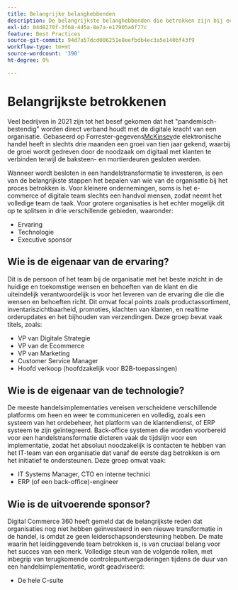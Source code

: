 ```yaml
---
title: Belangrijke belanghebbenden
description: De belangrijkste belanghebbenden die betrokken zijn bij een Adobe Commerce-implementatie en die verschillende aspecten van het project in handen hebben, beoordelen.
exl-id: 04d8270f-3f68-445a-8e7a-e17905a6f77c
feature: Best Practices
source-git-commit: 94d7a57dcd006251e8eefbdb4ec3a5e140bf43f9
workflow-type: tm+mt
source-wordcount: '390'
ht-degree: 0%

---
```


# Belangrijkste betrokkenen

Veel bedrijven in 2021 zijn tot het besef gekomen dat het &quot;pandemisch-bestendig&quot; worden direct verband houdt met de digitale kracht van een organisatie. Gebaseerd op Forrester-gegevens[McKinsey](https://www.mckinsey.com/business-functions/strategy-and-corporate-finance/our-insights/five-fifty-the-quickening)de elektronische handel heeft in slechts drie maanden een groei van tien jaar gekend, waarbij de groei wordt gedreven door de noodzaak om digitaal met klanten te verbinden terwijl de baksteen- en mortierdeuren gesloten werden.

Wanneer wordt besloten in een handelstransformatie te investeren, is een van de belangrijkste stappen het bepalen van wie van de organisatie bij het proces betrokken is. Voor kleinere ondernemingen, soms is het e-commerce of digitale team slechts een handvol mensen, zodat neemt het volledige team de taak. Voor grotere organisaties is het echter mogelijk dit op te splitsen in drie verschillende gebieden, waaronder:

- Ervaring
- Technologie
- Executive sponsor

## Wie is de eigenaar van de ervaring?

Dit is de persoon of het team bij de organisatie met het beste inzicht in de huidige en toekomstige wensen en behoeften van de klant en die uiteindelijk verantwoordelijk is voor het leveren van de ervaring die die die wensen en behoeften richt. Dit omvat focal points zoals productassortiment, inventariszichtbaarheid, promoties, klachten van klanten, en realtime orderupdates en het bijhouden van verzendingen. Deze groep bevat vaak titels, zoals:

- VP van Digitale Strategie
- VP van de Ecommerce
- VP van Marketing
- Customer Service Manager
- Hoofd verkoop (hoofdzakelijk voor B2B-toepassingen)

## Wie is de eigenaar van de technologie?

De meeste handelsimplementaties vereisen verscheidene verschillende platforms om heen en weer te communiceren en volledig, zoals een systeem van het ordebeheer, het platform van de klantendienst, of ERP systeem te zijn geïntegreerd. Back-office systemen die worden voorbereid voor een handelstransformatie dicteren vaak de tijdslijn voor een implementatie, zodat het absoluut noodzakelijk is contacten te hebben van het IT-team van een organisatie dat vanaf de eerste dag betrokken is om het initiatief te ondersteunen. Deze groep omvat vaak:

- IT Systems Manager, CTO en interne technici
- ERP (of een back-office)-engineer

## Wie is de uitvoerende sponsor?

Digital Commerce 360 heeft gemeld dat de belangrijkste reden dat organisaties nog niet hebben geïnvesteerd in een nieuwe transformatie in de handel, is omdat ze geen leiderschapsondersteuning hebben. De mate waarin het leidinggevende team betrokken is, is van cruciaal belang voor het succes van een merk. Volledige steun van de volgende rollen, met inbegrip van terugkomende controlepuntvergaderingen tijdens de duur van een handelsimplementatie, wordt geadviseerd:

- De hele C-suite

